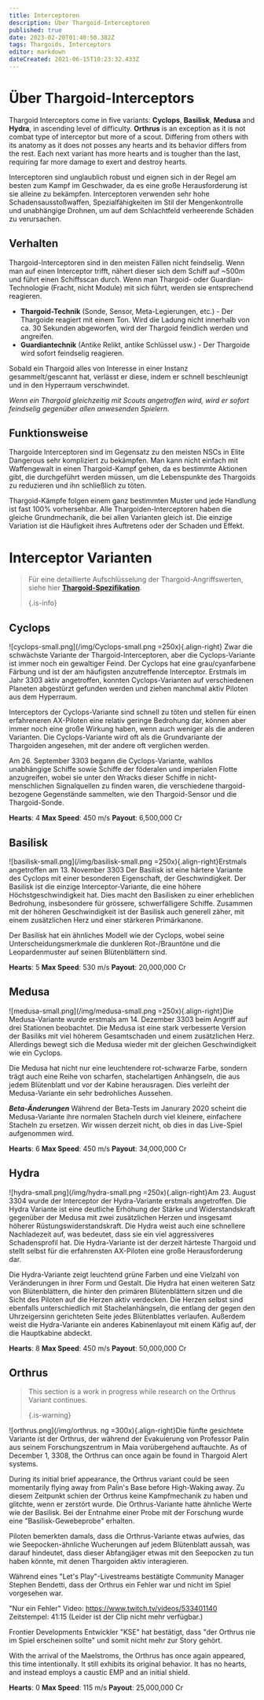 ```yaml
---
title: Interceptoren
description: Über Thargoid-Interceptoren
published: true
date: 2023-02-20T01:40:50.382Z
tags: Thargoids, Interceptors
editor: markdown
dateCreated: 2021-06-15T10:23:32.433Z
---
```


# Über Thargoid-Interceptors
Thargoid Interceptors come in five variants: **Cyclops**, **Basilisk**, **Medusa** and **Hydra**, in ascending level of difficulty. **Orthrus** is an exception as it is not combat type of interceptor but more of a scout. Differing from others with its anatomy as it does not posses any hearts and  its behavior differs from the rest. Each next variant has more hearts and is tougher than the last, requiring far more damage to exert and destroy hearts.

Interceptoren sind unglaublich robust und eignen sich in der Regel am besten zum Kampf im Geschwader, da es eine große Herausforderung ist sie alleine zu bekämpfen. Interceptoren verwenden sehr hohe Schadensausstoßwaffen, Spezialfähigkeiten im Stil der Mengenkontrolle und unabhängige Drohnen, um auf dem Schlachtfeld verheerende Schäden zu verursachen.

## Verhalten
Thargoid-Interceptoren sind in den meisten Fällen nicht feindselig. Wenn man auf einen Interceptor trifft, nähert dieser sich dem Schiff auf ~500m und führt einen Schiffsscan durch. Wenn man Thargoid- oder Guardian-Technologie (Fracht, nicht Module) mit sich führt, werden sie entsprechend reagieren.

- **Thargoid-Technik** (Sonde, Sensor, Meta-Legierungen, etc.) - Der Thargoide reagiert mit einem Ton. Wird die Ladung nicht innerhalb von ca. 30 Sekunden abgeworfen, wird der Thargoid feindlich werden und angreifen.
- **Guardiantechnik** (Antike Relikt, antike Schlüssel usw.) - Der Thargoide wird sofort feindselig reagieren.

Sobald ein Thargoid alles von Interesse in einer Instanz gesammelt/gescannt hat, verlässt er diese, indem er schnell beschleunigt und in den Hyperraum verschwindet.

*Wenn ein Thargoid gleichzeitig mit Scouts angetroffen wird, wird er sofort feindselig gegenüber allen anwesenden Spielern.*

## Funktionsweise
Thargoide Interceptoren sind im Gegensatz zu den meisten NSCs in Elite Dangerous sehr kompliziert zu bekämpfen. Man kann nicht einfach mit Waffengewalt in einen Thargoid-Kampf gehen, da es bestimmte Aktionen gibt, die durchgeführt werden müssen, um die Lebenspunkte des Thargoids zu reduzieren und ihn schließlich zu töten.

Thargoid-Kämpfe folgen einem ganz bestimmten Muster und jede Handlung ist fast 100% vorhersehbar. Alle Thargoiden-Interceptoren haben die gleiche Grundmechanik, die bei allen Varianten gleich ist. Die einzige Variation ist die Häufigkeit ihres Auftretens oder der Schaden und Effekt.

# Interceptor Varianten
> Für eine detaillierte Aufschlüsselung der Thargoid-Angriffswerten, siehe hier [**Thargoid-Spezifikation**](/en/thargoid-specs). 
> 
> {.is-info}

## **Cyclops**
!\[cyclops-small.png\](/img/Cyclops-small.png =250x){.align-right} Zwar die schwächste Variante der Thargoid-Interceptoren, aber die Cyclops-Variante ist immer noch ein gewaltiger Feind. Der Cyclops hat eine grau/cyanfarbene Färbung und ist der am häufigsten anzutreffende Interceptor. Erstmals im Jahr 3303 aktiv angetroffen, konnten Cyclops-Varianten auf verschiedenen Planeten abgestürzt gefunden werden und ziehen manchmal aktiv Piloten aus dem Hyperraum.

Interceptors der Cyclops-Variante sind schnell zu töten und stellen für einen erfahreneren AX-Piloten eine relativ geringe Bedrohung dar, können aber immer noch eine große Wirkung haben, wenn auch weniger als die anderen Varianten. Die Cyclops-Variante wird oft als die Grundvariante der Thargoiden angesehen, mit der andere oft verglichen werden.

Am 26. September 3303 begann die Cyclops-Variante, wahllos unabhängige Schiffe sowie Schiffe der föderalen und imperialen Flotte anzugreifen, wobei sie unter den Wracks dieser Schiffe in nicht-menschlichen Signalquellen zu finden waren, die verschiedene thargoid-bezogene Gegenstände sammelten, wie den Thargoid-Sensor und die Thargoid-Sonde.

**Hearts**: 4 **Max Speed**: 450 m/s **Payout**: 6,500,000 Cr

## **Basilisk**
!\[basilisk-small.png\](/img/basilisk-small.png =250x){.align-right}Erstmals angetroffen am 13. November 3303 Der Basilisk ist eine härtere Variante des Cyclops mit einer besonderen Eigenschaft, der Geschwindigkeit. Der Basilisk ist die einzige Interceptor-Variante, die eine höhere Höchstgeschwindigkeit hat. Dies macht den Basilisken zu einer erheblichen Bedrohung, insbesondere für grössere, schwerfälligere Schiffe. Zusammen mit der höheren Geschwindigkeit ist der Basilisk auch generell zäher, mit einem zusätzlichen Herz und einer stärkeren Primärkanone.

Der Basilisk hat ein ähnliches Modell wie der Cyclops, wobei seine Unterscheidungsmerkmale die dunkleren Rot-/Brauntöne und die Leopardenmuster auf seinen Blütenblättern sind.

**Hearts**: 5 **Max Speed**: 530 m/s **Payout**: 20,000,000 Cr

## **Medusa**
!\[medusa-small.png\](/img/medusa-small.png =250x){.align-right}Die Medusa-Variante wurde erstmals am 14. Dezember 3303 beim Angriff auf drei Stationen beobachtet. Die Medusa ist eine stark verbesserte Version der Basiliks mit viel höherem Gesamtschaden und einem zusätzlichen Herz. Allerdings bewegt sich die Medusa wieder mit der gleichen Geschwindigkeit wie ein Cyclops.

Die Medusa hat nicht nur eine leuchtendere rot-schwarze Farbe, sondern trägt auch eine Reihe von scharfen, stachelartigen Anhängseln, die aus jedem Blütenblatt und vor der Kabine herausragen. Dies verleiht der Medusa-Variante ein sehr bedrohliches Aussehen.

__*Beta-Änderungen*__ Während der Beta-Tests im Janurary 2020 scheint die Medusa-Variante ihre normalen Stacheln durch viel kleinere, einfachere Stacheln zu ersetzen. Wir wissen derzeit nicht, ob dies in das Live-Spiel aufgenommen wird.

**Hearts**: 6 **Max Speed**: 450 m/s **Payout**: 34,000,000 Cr

## **Hydra**
!\[hydra-small.png\](/img/hydra-small.png =250x){.align-right}Am 23. August 3304 wurde der Interceptor der Hydra-Variante erstmals angetroffen. Die Hydra Variante ist eine deutliche Erhöhung der Stärke und Widerstandskraft gegenüber der Medusa mit zwei zusätzlichen Herzen und insgesamt höherer Rüstungswiderstandskraft. Die Hydra weist auch eine schnellere Nachladezeit auf, was bedeutet, dass sie ein viel aggressiveres Schadensprofil hat. Die Hydra-Variante ist der derzeit härteste Thargoid und stellt selbst für die erfahrensten AX-Piloten eine große Herausforderung dar.

Die Hydra-Variante zeigt leuchtend grüne Farben und eine Vielzahl von Veränderungen in ihrer Form und Gestalt. Die Hydra hat einen weiteren Satz von Blütenblättern, die hinter den primären Blütenblättern sitzen und die Sicht des Piloten auf die Herzen aktiv verdecken. Die Herzen selbst sind ebenfalls unterschiedlich mit Stachelanhängseln, die entlang der gegen den Uhrzeigersinn gerichteten Seite jedes Blütenblattes verlaufen. Außerdem weist die Hydra-Variante ein anderes Kabinenlayout mit einem Käfig auf, der die Hauptkabine abdeckt.

**Hearts**: 8 **Max Speed**: 450 m/s **Payout**: 50,000,000 Cr

## **Orthrus**

> This section is a work in progress while research on the Orthrus Variant continues. 
> 
> {.is-warning}

!\[orthrus.png\](/img/orthrus. ng =300x){.align-right}Die fünfte gesichtete Variante ist der Orthrus, der während der Evakuierung von Professor Palin aus seinem Forschungszentrum in Maia vorübergehend auftauchte. As of December 1, 3308, the Orthrus can once again be found in Thargoid Alert systems.

During its initial brief appearance, the Orthrus variant could be seen momentarily flying away from Palin's Base before High-Waking away. Zu diesem Zeitpunkt schien der Orthrus keine Kampfmechanik zu haben und glitchte, wenn er zerstört wurde. Die Orthrus-Variante hatte ähnliche Werte wie der Basilisk. Bei der Entnahme einer Probe mit der Forschung wurde eine "Basilisk-Gewebeprobe" erhalten.

Piloten bemerkten damals, dass die Orthrus-Variante etwas aufwies, das wie Seepocken-ähnliche Wucherungen auf jedem Blütenblatt aussah, was darauf hindeutet, dass dieser Abfangjäger etwas mit den Seepocken zu tun haben könnte, mit denen Thargoiden aktiv interagieren.

Während eines "Let's Play"-Livestreams bestätigte Community Manager Stephen Bendetti, dass der Orthrus ein Fehler war und nicht im Spiel vorgesehen war.

"Nur ein Fehler" Video: https://www.twitch.tv/videos/533401140 Zeitstempel: 41:15 (Leider ist der Clip nicht mehr verfügbar.)

Frontier Developments Entwickler "KSE" hat bestätigt, dass "der Orthrus nie im Spiel erscheinen sollte" und somit nicht mehr zur Story gehört.

With the arrival of the Maelstroms, the Orthrus has once again appeared, this time intentionally. It still exhibits its original behavior. It has no hearts, and instead employs a caustic EMP and an initial shield.

**Hearts**: 0 **Max Speed**: 115 m/s **Payout**: 25,000,000 Cr
